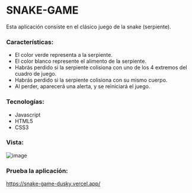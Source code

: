 # SNAKE-GAME
Esta aplicación consiste en el clásico juego de la snake (serpiente).

### Características:
- El color verde representa a la serpiente.
- El color blanco represente el alimento de la serpiente.
- Habrás perdido si la serpiente colisiona con uno de los 4 extremos del cuadro de juego.
- Habrás perdido si la serpiente colisiona con su mismo cuerpo.
- Al perder, aparecerá una alerta, y se reiniciará el juego.

### Tecnologías:
- Javascript
- HTML5
- CSS3

### Vista:
![image](https://user-images.githubusercontent.com/96211574/180677697-c7324e5f-e88e-49b2-a422-f4002fdc50d5.png)

### Prueba la aplicación:
https://snake-game-dusky.vercel.app/
